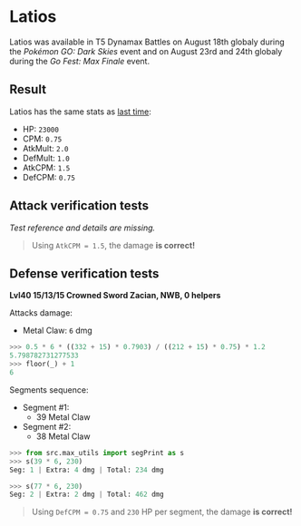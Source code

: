 # Latios

Latios was available in T5 Dynamax Battles on August 18th globaly during the *Pokémon GO: Dark Skies* event and on August 23rd and 24th globaly during the *Go Fest: Max Finale* event.

## Result

Latios has the same stats as [last time](./20250726_latios.md):

- HP: `23000`
- CPM: `0.75`
- AtkMult: `2.0`
- DefMult: `1.0`
- AtkCPM: `1.5`
- DefCPM: `0.75`

## Attack verification tests

*Test reference and details are missing.*

> Using `AtkCPM = 1.5`, the damage **is correct!**

## Defense verification tests

**Lvl40 15/13/15 Crowned Sword Zacian, NWB, 0 helpers**

Attacks damage:
- Metal Claw: `6` dmg

```python
>>> 0.5 * 6 * ((332 + 15) * 0.7903) / ((212 + 15) * 0.75) * 1.2
5.798782731277533
>>> floor(_) + 1
6
```

Segments sequence:
- Segment #1:
  - 39 Metal Claw
- Segment #2:
  - 38 Metal Claw

```python
>>> from src.max_utils import segPrint as s
>>> s(39 * 6, 230)
Seg: 1 | Extra: 4 dmg | Total: 234 dmg

>>> s(77 * 6, 230)
Seg: 2 | Extra: 2 dmg | Total: 462 dmg
```

> Using `DefCPM = 0.75` and `230` HP per segment, the damage **is correct!**
